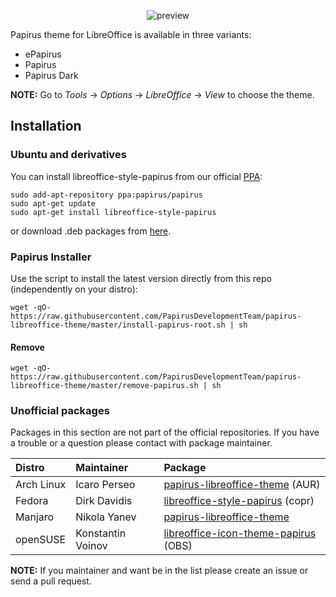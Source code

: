 <p align="center">
  <img src="https://raw.githubusercontent.com/PapirusDevelopmentTeam/papirus-libreoffice-theme/master/preview.png" alt="preview"/>
</p>

Papirus theme for LibreOffice is available in three variants:

 - ePapirus
 - Papirus
 - Papirus Dark

**NOTE:** Go to _Tools_ → _Options_ → _LibreOffice_ → _View_ to choose the theme.

## Installation

### Ubuntu and derivatives

You can install libreoffice-style-papirus from our official [PPA](https://launchpad.net/~papirus/+archive/ubuntu/papirus):

```
sudo add-apt-repository ppa:papirus/papirus
sudo apt-get update
sudo apt-get install libreoffice-style-papirus
```

or download .deb packages from [here](https://launchpad.net/~papirus/+archive/ubuntu/papirus/+packages?field.name_filter=papirus-icon-theme).

### Papirus Installer

Use the script to install the latest version directly from this repo (independently on your distro):

```
wget -qO- https://raw.githubusercontent.com/PapirusDevelopmentTeam/papirus-libreoffice-theme/master/install-papirus-root.sh | sh
```

#### Remove

```
wget -qO- https://raw.githubusercontent.com/PapirusDevelopmentTeam/papirus-libreoffice-theme/master/remove-papirus.sh | sh
```

### Unofficial packages

Packages in this section are not part of the official repositories. If you have a trouble or a question please contact with package maintainer.

| **Distro** | **Maintainer**    | **Package** |
|:-----------|:------------------|:------------|
| Arch Linux | Icaro Perseo      | [papirus-libreoffice-theme](https://aur.archlinux.org/packages/papirus-libreoffice-theme/) (AUR) |
| Fedora     | Dirk Davidis      | [libreoffice-style-papirus](https://copr.fedorainfracloud.org/coprs/dirkdavidis/papirus-libreoffice-theme/) (copr) |
| Manjaro    | Nikola Yanev      | [papirus-libreoffice-theme](http://download.tuxfamily.org/gericom/README.html) |
| openSUSE   | Konstantin Voinov | [libreoffice-icon-theme-papirus](https://build.opensuse.org/package/show/home:kill_it/libreoffice-icon-theme-papirus) (OBS) |

**NOTE:** If you maintainer and want be in the list please create an issue or send a pull request.
